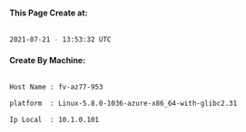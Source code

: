 
   
#### This Page Create at:

```bash

2021-07-21 - 13:53:32 UTC

```

#### Create By Machine:

```bash

Host Name : fv-az77-953

platform  : Linux-5.8.0-1036-azure-x86_64-with-glibc2.31

Ip Local  : 10.1.0.101

```

